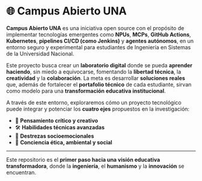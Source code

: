 # 🌐 Campus Abierto UNA

**Campus Abierto UNA** es una iniciativa open source con el propósito de implementar tecnologías emergentes como **NPUs**, **MCPs**, **GitHub Actions**, **Kubernetes**, **pipelines CI/CD (como Jenkins)** y **agentes autónomos**, en un entorno seguro y experimental para estudiantes de Ingeniería en Sistemas de la Universidad Nacional.

Este proyecto busca crear un **laboratorio digital** donde se pueda **aprender haciendo**, sin miedo a equivocarse, fomentando la **libertad técnica**, la **creatividad** y la **colaboración**. La meta es desarrollar **soluciones reales** que, además de fortalecer el **portafolio técnico** de cada estudiante, sirvan como modelo para una **transformación educativa institucional**.

A través de este entorno, exploraremos cómo un proyecto tecnológico puede integrar y potenciar los **cuatro ejes** propuestos en la investigación:

- 🧠 **Pensamiento crítico y creativo**  
- 🛠️ **Habilidades técnicas avanzadas**  
- 🤝 **Destrezas socioemocionales**  
- 🌱 **Conciencia ética, ambiental y social**

---

Este repositorio es el **primer paso hacia una visión educativa transformadora**, donde la **ingeniería**, el **humanismo** y la **innovación** se encuentran.
